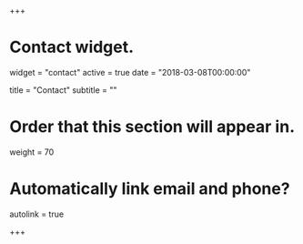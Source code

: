 +++
# Contact widget.
widget = "contact"
active = true
date = "2018-03-08T00:00:00"

title = "Contact"
subtitle = ""

# Order that this section will appear in.
weight = 70

# Automatically link email and phone?
autolink = true

+++

